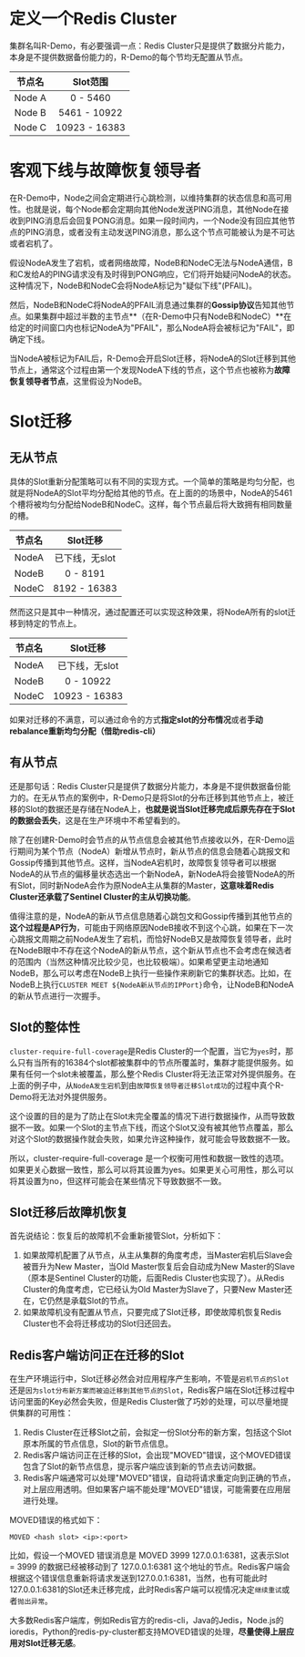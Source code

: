 # 定义一个Redis Cluster

集群名叫R-Demo，有必要强调一点：Redis Cluster只是提供了数据分片能力，本身是不提供数据备份能力的，R-Demo的每个节均无配置从节点。

| 节点名 |   Slot范围    |
| :----: | :-----------: |
| Node A |   0 - 5460    |
| Node B | 5461 - 10922  |
| Node C | 10923 - 16383 |

# 客观下线与故障恢复领导者

在R-Demo中，Node之间会定期进行心跳检测，以维持集群的状态信息和高可用性。也就是说，每个Node都会定期向其他Node发送PING消息，其他Node在接收到PING消息后会回复PONG消息。如果一段时间内，一个Node没有回应其他节点的PING消息，或者没有主动发送PING消息，那么这个节点可能被认为是不可达或者宕机了。

假设NodeA发生了宕机，或者网络故障，NodeB和NodeC无法与NodeA通信，B和C发给A的PING请求没有及时得到PONG响应，它们将开始疑问NodeA的状态。这种情况下，NodeB和NodeC会将NodeA标记为"疑似下线"(PFAIL)。

然后，NodeB和NodeC将NodeA的PFAIL消息通过集群的**Gossip协议**告知其他节点。如果集群中超过半数的主节点**（在R-Demo中只有NodeB和NodeC）**在给定的时间窗口内也标记NodeA为"PFAIL"，那么NodeA将会被标记为"FAIL"，即确定下线。

当NodeA被标记为FAIL后，R-Demo会开启Slot迁移，将NodeA的Slot迁移到其他节点上，通常这个过程由第一个发现NodeA下线的节点，这个节点也被称为**故障恢复领导者节点**，这里假设为NodeB。

# Slot迁移

## 无从节点

具体的Slot重新分配策略可以有不同的实现方式。一个简单的策略是均匀分配，也就是将NodeA的Slot平均分配给其他的节点。在上面的的场景中，NodeA的5461个槽将被均匀分配给NodeB和NodeC。这样，每个节点最后将大致拥有相同数量的槽。

| 节点名 |    Slot迁移    |
| :----: | :------------: |
| NodeA  | 已下线，无slot |
| NodeB  |    0 - 8191    |
| NodeC  |  8192 - 16383  |

然而这只是其中一种情况，通过配置还可以实现这种效果，将NodeA所有的slot迁移到特定的节点上。

| 节点名 |    Slot迁移    |
| :----: | :------------: |
| NodeA  | 已下线，无slot |
| NodeB  |   0 - 10922    |
| NodeC  | 10923 - 16383  |

如果对迁移的不满意，可以通过命令的方式**指定slot的分布情况**或者**手动rebalance重新均匀分配（借助redis-cli）**

## 有从节点

还是那句话：Redis Cluster只是提供了数据分片能力，本身是不提供数据备份能力的。在无从节点的案例中，R-Demo只是将Slot的分布迁移到其他节点上，被迁移的Slot的数据还是存储在NodeA上，**也就是说当Slot迁移完成后原先存在于Slot的数据会丢失**，这是在生产环境中不希望看到的。

除了在创建R-Demo时会节点的从节点信息会被其他节点接收以外，在R-Demo运行期间为某个节点（NodeA）新增从节点时，新从节点的信息会随着心跳报文和Gossip传播到其他节点。这样，当NodeA宕机时，故障恢复领导者可以根据NodeA的从节点的偏移量状态选出一个新NodeA，新NodeA将会接管NodeA的所有Slot，同时新NodeA会作为原NodeA主从集群的Master，**这意味着Redis Cluster还承载了Sentinel Cluster的主从切换功能**。

值得注意的是，NodeA的新从节点信息随着心跳包文和Gossip传播到其他节点的**这个过程是AP行为**，可能由于网络原因NodeB接收不到这个心跳，如果在下一次心跳报文周期之前NodeA发生了宕机，而恰好NodeB又是故障恢复领导者，此时在NodeB眼中不存在这个NodeA的新从节点，这个新从节点也不会考虑在候选者的范围内（当然这种情况比较少见，也比较极端）。如果希望更主动地通知NodeB，那么可以考虑在NodeB上执行一些操作来刷新它的集群状态。比如，在NodeB上执行`CLUSTER MEET ${NodeA新从节点的IPPort}`命令，让NodeB和NodeA的新从节点进行一次握手。

## Slot的整体性

`cluster-require-full-coverage`是Redis Cluster的一个配置，当它为`yes`时，那么只有当所有的16384个slot都被集群中的节点所覆盖时，集群才能提供服务。如果有任何一个slot未被覆盖，那么整个Redis Cluster将无法正常对外提供服务。在上面的例子中，从`NodeA发生宕机`到由`故障恢复领导者迁移Slot成功`的过程中真个R-Demo将无法对外提供服务。

这个设置的目的是为了防止在Slot未完全覆盖的情况下进行数据操作，从而导致数据不一致。如果一个Slot的主节点下线，而这个Slot又没有被其他节点覆盖，那么对这个Slot的数据操作就会失败，如果允许这种操作，就可能会导致数据不一致。

所以，cluster-require-full-coverage 是一个权衡可用性和数据一致性的选项。如果更关心数据一致性，那么可以将其设置为yes。如果更关心可用性，那么可以将其设置为no，但这样可能会在某些情况下导致数据不一致。

## Slot迁移后故障机恢复

首先说结论：恢复后的故障机不会重新接管Slot，分析如下：

1. 如果故障机配置了从节点，从主从集群的角度考虑，当Master宕机后Slave会被晋升为New Master，当Old Master恢复后会自动成为New Master的Slave（原本是Sentinel Cluster的功能，后面Redis Cluster也实现了）。从Redis Cluster的角度考虑，它已经认为Old Master为Slave了，只要New Master还在，它仍然是承载Slot的节点。
2. 如果故障机没有配置从节点，只要完成了Slot迁移，即使故障机恢复Redis Cluster也不会将迁移成功的Slot归还回去。

## Redis客户端访问正在迁移的Slot

在生产环境运行中，Slot迁移必然会对应用程序产生影响，不管是`宕机节点的Slot`还是`因为slot分布新方案而被迫迁移到其他节点的Slot`，Redis客户端在Slot迁移过程中访问里面的Key必然会失败，但是Redis Cluster做了巧妙的处理，可以尽量地提供集群的可用性：

1. Redis Cluster在迁移Slot之前，会拟定一份Slot分布的新方案，包括这个Slot原本所属的节点信息，Slot的新节点信息。
2. Redis客户端访问正在迁移的Slot，会出现"MOVED"错误，这个MOVED错误包含了Slot的新节点信息，提示客户端应该到新的节点去访问数据。
3. Redis客户端通常可以处理"MOVED"错误，自动将请求重定向到正确的节点，对上层应用透明。但如果客户端不能处理"MOVED"错误，可能需要在应用层进行处理。

MOVED错误的格式如下：

```
MOVED <hash slot> <ip>:<port>
```

比如，假设一个MOVED 错误消息是 MOVED 3999 127.0.0.1:6381，这表示Slot = 3999 的数据已经被移动到了 127.0.0.1:6381 这个地址的节点。Redis客户端会根据这个错误信息重新将请求发送到127.0.0.1:6381，当然，也有可能此时127.0.0.1:6381的Slot还未迁移完成，此时Redis客户端可以视情况决定`继续重试`或者`抛出异常`。

大多数Redis客户端库，例如Redis官方的redis-cli，Java的Jedis，Node.js的ioredis，Python的redis-py-cluster都支持MOVED错误的处理，**尽量使得上层应用对Slot迁移无感**。